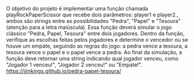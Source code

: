 O objetivo do projeto é implementar uma função chamada playRockPaperScissor que recebe dois parâmetros: player1 e player2., ambos são strings entre as possibilidades "Pedra", "Papel" e "Tesoura" (atenção para a letra maiúscula). Essa função deverá simular o jogo clássico "Pedra, Papel, Tesoura" entre dois jogadores.
Dentro da função, verifique as escolhas feitas pelos jogadores e determine o vencedor ou se houve um empate, seguindo as regras do jogo: a pedra vence a tesoura, a tesoura vence o papel e o papel vence a pedra.
Ao final da simulação, a função deve retornar uma string indicando qual jogador venceu, como "Jogador 1 venceu!", "Jogador 2 venceu!" ou "Empate!". 
https://jjinkings.github.io/pedra-papel-tesoura/
